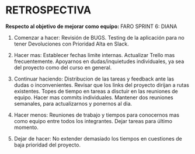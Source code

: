# RETROSPECTIVA

**Respecto al objetivo de mejorar como equipo:**
FARO SPRINT 6: DIANA 

1.  Comenzar a hacer:
        Revisión de BUGS. Testing de la aplicación para no tener Devoluciones con Prioridad Alta en Slack.


2.  Hacer mas:
        Establecer fechas limite internas.
        Actualizar Trello mas frecuentemente.
        Apoyarnos en dudas/inquietudes individuales, ya sea del proyecto como del curso en general.

3.  Continuar haciendo: 
        Distribucion de las tareas y feedback ante las dudas o inconvenientes.
        Revisar que los links del proyecto dirijan a rutas existentes.
        Topes de tiempo en tareas a disctuir en las reuniones de equipo.
        Hacer mas commits individuales.
        Mantener dos reuniones semanales, para actualizarnos y ponernos al dia.

4.  Hacer menos: 
        Reuniones de trabajo y tiempos para conocernos mas como equipo entre todos los integrantes. 
        Dejar tareas para último momento.

5.  Dejar de hacer: 
        No extender demasiado los tiempos en cuestiones de baja prioridad del proyecto.